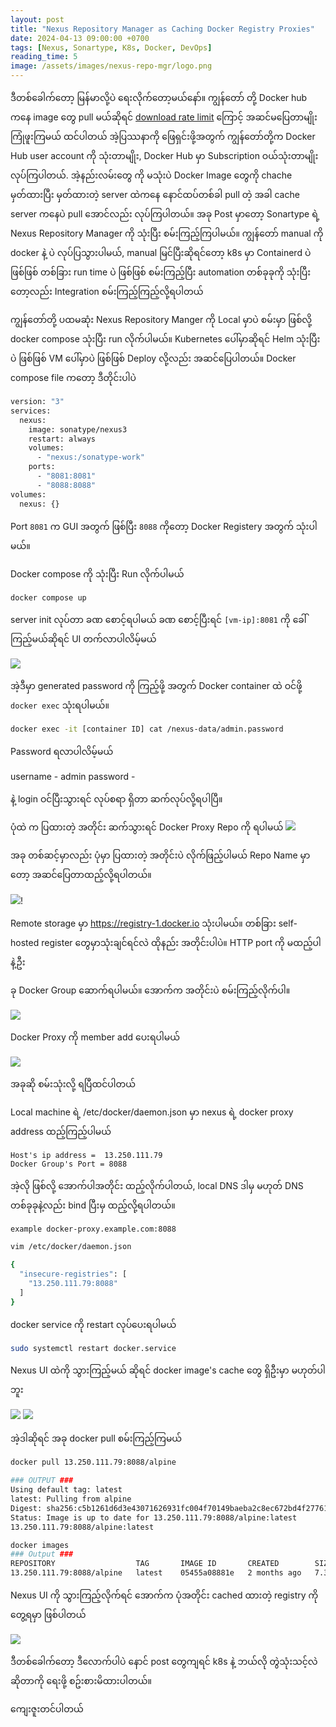 ```yaml
---
layout: post
title: "Nexus Repository Manager as Caching Docker Registry Proxies"
date: 2024-04-13 09:00:00 +0700
tags: [Nexus, Sonartype, K8s, Docker, DevOps]
reading_time: 5
image: /assets/images/nexus-repo-mgr/logo.png
---
```


ဒီတစ်ခေါက်တော့ မြန်မာလို့ပဲ ရေးလိုက်တော့မယ်နော်။ ကျွန်တော် တို့  Docker hub ကနေ image တွေ pull မယ်ဆိုရင် [download rate limit](https://docs.docker.com/docker-hub/download-rate-limit/) ကြောင့် အဆင်မပြေတာမျိုး ကြုံဖူးကြမယ် ထင်ပါတယ် အဲ့ပြဿနာကို ဖြေရှင်းဖို့အတွက် ကျွန်တော်တို့က  Docker Hub user account ကို သုံးတာမျိုး, Docker Hub မှာ Subscription ဝယ်သုံးတာမျိုးလုပ်ကြပါတယ်. အဲ့နည်းလမ်းတွေ ကို မသုံးပဲ Docker Image တွေကို chache မှတ်ထားပြီး မှတ်ထားတဲ့ server ထဲကနေ နောင်ထပ်တစ်ခါ pull တဲ့ အခါ cache server ကနေပဲ pull အောင်လည်း လုပ်ကြပါတယ်။ အခု Post မှာတော့ Sonartype ရဲ့ Nexus Repository Manager ကို သုံးပြီး စမ်းကြည့်ကြပါမယ်။ ကျွန်တော် manual ကို docker နဲ့ ပဲ လုပ်ပြသွားပါမယ်, manual မြင်ပြီးဆိုရင်တော့ k8s မှာ Containerd ပဲ ဖြစ်ဖြစ် တစ်ခြား run time ပဲ ဖြစ်ဖြစ် စမ်းကြည့်ပြီး automation တစ်ခုခုကို သုံးပြီးတော့လည်း Integration စမ်းကြည့်ကြည့်လို့ရပါတယ် 


ကျွန်တော်တို့ ပထမဆုံး Nexus Repository Manger ကို Local မှာပဲ စမ်းမှာ ဖြစ်လို့ docker compose သုံးပြီး run လိုက်ပါမယ်။ Kubernetes ပေါ်မှာဆိုရင် Helm သုံးပြီးပဲ ဖြစ်ဖြစ် VM ပေါ်မှာပဲ ဖြစ်ဖြစ်  Deploy လို့လည်း အဆင်ပြေပါတယ်။ Docker compose file ကတော့ ဒီတိုင်းပါပဲ
```bash
version: "3"
services:
  nexus:
    image: sonatype/nexus3
    restart: always
    volumes:
      - "nexus:/sonatype-work"
    ports:
      - "8081:8081"
      - "8088:8088"
volumes:
  nexus: {}
```

Port ```8081``` က GUI အတွက် ဖြစ်ပြီး ```8088``` ကိုတော့ Docker Registery အတွက် သုံးပါမယ်။

Docker compose ကို သုံးပြီး Run လိုက်ပါမယ်

```bash
docker compose up
```
server init လုပ်တာ ခဏ စောင့်ရပါမယ်
ခဏ စောင့်ပြီးရင် ```[vm-ip]:8081``` ကို ခေါ်ကြည့်မယ်ဆိုရင် UI တက်လာပါလိမ့်မယ်

<img src="/assets/images/nexus-repo-mgr/login.png">

အဲ့ဒီမှာ generated password ကို ကြည့်ဖို့ အတွက် Docker container ထဲ ဝင်ဖို့ ```docker exec``` သုံးရပါမယ်။

```bash
docker exec -it [container ID] cat /nexus-data/admin.password
```
Password ရလာပါလိမ့်မယ်

username - admin
password - 

နဲ့ login ဝင်ပြီးသွားရင် လုပ်စရာ ရှိတာ ဆက်လုပ်လို့ရပါပြီ။

ပုံထဲ က ပြထားတဲ့ အတိုင်း ဆက်သွားရင် Docker Proxy Repo ကို ရပါမယ်
<img src="/assets/images/nexus-repo-mgr/create_repo.png">

အခု တစ်ဆင့်မှာလည်း ပုံမှာ ပြထားတဲ့ အတိုင်းပဲ လိုက်ဖြည့်ပါမယ် Repo Name မှာတော့ အဆင်ပြေတာထည့်လို့ရပါတယ်။

<img src="/assets/images/nexus-repo-mgr/repo_config.png">!

Remote storage မှာ https://registry-1.docker.io သုံးပါမယ်။ တစ်ခြား self-hosted register တွေမှာသုံးချင်ရင်လဲ ထိုနည်း အတိုင်းပါပဲ။
HTTP port ကို မထည့်ပါနဲ့ဦး

ခု Docker Group ဆောက်ရပါမယ်။ အောက်က အတိုင်းပဲ စမ်းကြည့်လိုက်ပါ။ 

<img src="/assets/images/nexus-repo-mgr/docker_group.png">

Docker Proxy ကို  member add ပေးရပါမယ်

<img src="/assets/images/nexus-repo-mgr/docker_group.png">

အခုဆို စမ်းသုံးလို့ ရပြီထင်ပါတယ်

Local machine ရဲ့ /etc/docker/daemon.json မှာ
nexus ရဲ့ docker proxy address ထည့်ကြည့်ပါမယ်

```
Host's ip address =  13.250.111.79
Docker Group's Port = 8088
```

အဲ့လို ဖြစ်လို့ အောက်ပါအတိုင်း ထည့်လိုက်ပါတယ်, local DNS ဒါမှ မဟုတ် DNS တစ်ခုခုနဲ့လည်း bind ပြီးမှ ထည့်လို့ရပါတယ်။
```
example docker-proxy.example.com:8088
```

```bash
vim /etc/docker/daemon.json

{
  "insecure-registries": [
    "13.250.111.79:8088"
  ]
}
```
docker service ကို restart လုပ်ပေးရပါမယ်

```bash
sudo systemctl restart docker.service
```
Nexus UI ထဲကို သွားကြည့်မယ် ဆိုရင် docker image's cache တွေ ရှိဦးမှာ မဟုတ်ပါဘူး


<img src="/assets/images/nexus-repo-mgr/browse_proxy.png">

<img src="/assets/images/nexus-repo-mgr/browse_proxy2.png">

အဲ့ဒါဆိုရင် အခု docker pull စမ်းကြည့်ကြမယ်

```bash
docker pull 13.250.111.79:8088/alpine

### OUTPUT ###
Using default tag: latest
latest: Pulling from alpine
Digest: sha256:c5b1261d6d3e43071626931fc004f70149baeba2c8ec672bd4f27761f8e1ad6b
Status: Image is up to date for 13.250.111.79:8088/alpine:latest
13.250.111.79:8088/alpine:latest
```

```bash
docker images
### Output ###
REPOSITORY                  TAG       IMAGE ID       CREATED        SIZE
13.250.111.79:8088/alpine   latest    05455a08881e   2 months ago   7.38MB
```

Nexus UI ကို သွားကြည့်လိုက်ရင် အောက်က ပုံအတိုင်း cached ထားတဲ့ registry ကို တွေ့ရမှာ ဖြစ်ပါတယ်

<img src="/assets/images/nexus-repo-mgr/cached.png">

ဒီတစ်ခေါက်တော့ ဒီလောက်ပါပဲ 
နောင် post တွေကျရင် k8s နဲ့ ဘယ်လို တွဲသုံးသင့်လဲ​ဆိုတာကို ရေးဖို့ စဥ်းစားမိထားပါတယ်။

ကျေးဇူးတင်ပါတယ်
